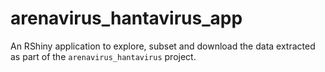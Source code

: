 # arenavirus_hantavirus_app
An RShiny application to explore, subset and download the data extracted as part of the `arenavirus_hantavirus` project.
